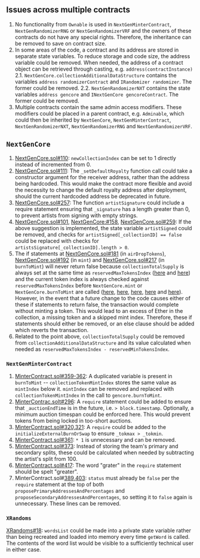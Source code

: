 ## Issues across multiple contracts

1. No functionality from `Ownable` is used in `NextGenMinterContract`, `NextGenRandomizerRNG` or `NextGenRandomizerVRF` and the owners of these contracts do not have any special rights. Therefore, the inheritance can be removed to save on contract size.
2. In some areas of the code, a contract and its address are stored in separate state variables. To reduce storage and code size, the address variable could be removed. When needed, the address of a contract object can be retrieved through casting, e.g. `address(contractInstance)`
2.1. `NextGenCore.collectionAdditionalDataStructure` contains the variables `address randomizerContract` and `IRandomizer randomizer`. The former could be removed.
2.2. `NextGenRandomizerNXT` contains the state variables `address gencore` and `INextGenCore gencoreContract`. The former could be removed.
3. Multiple contracts contain the same admin access modifiers. These modifiers could be placed in a parent contract, e.g. `Adminable`, which could then be inherited by `NextGenCore`, `NextGenMinterContract`, `NextGenRandomizerNXT`, `NextGenRandomizerRNG` and `NextGenRandomizerVRF`.


## `NextGenCore`

1. [NextGenCore.sol#110](https://github.com/code-423n4/2023-10-nextgen/blob/main/smart-contracts/NextGenCore.sol#L110): `newCollectionIndex` can be set to 1 directly instead of incremented from 0.
2. [NextGenCore.sol#111](https://github.com/code-423n4/2023-10-nextgen/blob/main/smart-contracts/NextGenCore.sol#L111): The `_setDefaultRoyalty` function call could take a constructor argument for the receiver address, rather than the address being hardcoded. This would make the contract more flexible and avoid the necessity to change the default royalty address after deployment, should the current hardcoded address be deprecated in future.
3. [NextGenCore.sol#257](https://github.com/code-423n4/2023-10-nextgen/blob/main/smart-contracts/NextGenCore.sol#L257): The function `artistSignature` could include a require statement ensuring that `_signature` has a length greater than 0, to prevent artists from signing with empty strings.
4. [NextGenCore.sol#101](https://github.com/code-423n4/2023-10-nextgen/blob/main/smart-contracts/NextGenCore.sol#L101), [NextGenCore:#158](https://github.com/code-423n4/2023-10-nextgen/blob/main/smart-contracts/NextGenCore.sol#L158), [NextGenCore.sol#259](https://github.com/code-423n4/2023-10-nextgen/blob/main/smart-contracts/NextGenCore.sol#L259): If the above suggestion is implemented, the state variable `artistSigned` could be removed, and checks for `artistSigned[_collectionID] == false` could be replaced with checks for `artistsSignature[_collectionID].length > 0`.
5. The if statements at [NextGenCore.sol#181](https://github.com/code-423n4/2023-10-nextgen/blob/main/smart-contracts/NextGenCore.sol#L181) (in `airDropTokens`), [NextGenCore.sol#192](https://github.com/code-423n4/2023-10-nextgen/blob/main/smart-contracts/NextGenCore.sol#L192) (in `mint`) and [NextGenCore.sol#217](https://github.com/code-423n4/2023-10-nextgen/blob/main/smart-contracts/NextGenCore.sol#L217) (in `burnToMint`) will never return false because `collectionTotalSupply` is always set at the same time as `reservedMaxTokensIndex` ([here](https://github.com/code-423n4/2023-10-nextgen/blob/main/smart-contracts/NextGenCore.sol#L153-L156) and [here](https://github.com/code-423n4/2023-10-nextgen/blob/main/smart-contracts/NextGenCore.sol#L309-L310)) and the current token index is always checked against `reservedMaxTokensIndex` before `NextGenCore.mint` or `NextGenCore.burnToMint` are called ([here](https://github.com/code-423n4/2023-10-nextgen/blob/main/smart-contracts/MinterContract.sol#L186), [here](https://github.com/code-423n4/2023-10-nextgen/blob/main/smart-contracts/MinterContract.sol#L232), [here](https://github.com/code-423n4/2023-10-nextgen/blob/main/smart-contracts/MinterContract.sol#L265), [here](https://github.com/code-423n4/2023-10-nextgen/blob/main/smart-contracts/MinterContract.sol#L280) and [here](https://github.com/code-423n4/2023-10-nextgen/blob/main/smart-contracts/MinterContract.sol#L360)). However, in the event that a future change to the code causes either of these if statements to return false, the transaction would complete without minting a token. This would lead to an excess of Ether in the collection, a missing token and a skipped mint index. Therefore, these if statements should either be removed, or an else clause should be added which reverts the transaction.
6. Related to the point above, `collectionTotalSupply` could be removed from `collectionAdditionalDataStructure` and its value calculated when needed as `reservedMaxTokensIndex - reservedMinTokensIndex`.

### `NextGenMinterContract`

1. [MinterContract.sol#359-362](https://github.com/code-423n4/2023-10-nextgen/blob/main/smart-contracts/MinterContract.sol#L359-L362): A duplicated variable is present in `burnToMint` -- `collectionTokenMintIndex` stores the same value as `mintIndex` below it. `mintIndex` can be removed and replaced with `collectionTokenMintIndex` in the call to `gencore.burnToMint`.
2. [MinterContrac.solt#296](https://github.com/code-423n4/2023-10-nextgen/blob/main/smart-contracts/MinterContract.sol#L296): A `require` statement could be added to ensure that `_auctionEndTime` is in the future, i.e. `> block.timestamp`. Optionally, a minimum auction timespan could be enforced here. This would prevent tokens from being locked in too-short auctions.
3. [MinterContract.sol#320,321](https://github.com/code-423n4/2023-10-nextgen/blob/08a56bacd286ee52433670f3bb73a0e4a4525dd4/smart-contracts/MinterContract.sol#L320-L321): A `require` could be added to the `initializeExternalBurnOrSwap` to ensure `_tokmax > _tokmin`.
4. [MinterContract.sol#361](https://github.com/code-423n4/2023-10-nextgen/blob/08a56bacd286ee52433670f3bb73a0e4a4525dd4/smart-contracts/MinterContract.sol#L361): `* 1` is unnecessary and can be removed.
5. [MinterContract.sol#373](https://github.com/code-423n4/2023-10-nextgen/blob/08a56bacd286ee52433670f3bb73a0e4a4525dd4/smart-contracts/MinterContract.sol#L373): Instead of storing the team's primary and secondary splits, these could be calculated when needed by subtracting the artist's split from 100.
6. [MinterContract.sol#417](https://github.com/code-423n4/2023-10-nextgen/blob/08a56bacd286ee52433670f3bb73a0e4a4525dd4/smart-contracts/MinterContract.sol#L417): The word "grater" in the `require` statement should be spelt "greater".
7. MinterContract.sol#[389](https://github.com/code-423n4/2023-10-nextgen/blob/main/smart-contracts/MinterContract.sol#L389),[403](https://github.com/code-423n4/2023-10-nextgen/blob/main/smart-contracts/MinterContract.sol#L403): `status` must already be `false` per the `require` statement at the top of both `proposePrimaryAddressesAndPercentages` and `proposeSecondaryAddressesAndPercentages`, so setting it to `false` again is unnecessary. These lines can be removed.

### `XRandoms`

[XRandoms#18](https://github.com/code-423n4/2023-10-nextgen/blob/main/smart-contracts/XRandoms.sol#L18): `wordsList` could be made into a private state variable rather than being recreated and loaded into memory every time `getWord` is called. The contents of the word list would be visible to a sufficiently technical user in either case.